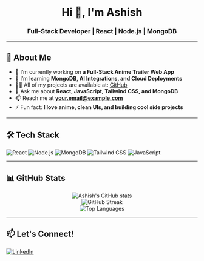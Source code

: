 <h1 align="center">Hi 👋, I'm Ashish</h1>
<h3 align="center">Full-Stack Developer | React | Node.js | MongoDB</h3>

---

## 📖 About Me
- 🔭 I’m currently working on **a Full-Stack Anime Trailer Web App**
- 🌱 I’m learning **MongoDB, AI Integrations, and Cloud Deployments**
- 👨‍💻 All of my projects are available at: [GitHub](https://github.com/YourUsername)
- 💬 Ask me about **React, JavaScript, Tailwind CSS, and MongoDB**
- 📫 Reach me at **your.email@example.com**
- ⚡ Fun fact: **I love anime, clean UIs, and building cool side projects**

---

## 🛠️ Tech Stack
![React](https://img.shields.io/badge/React-20232A?style=for-the-badge&logo=react)
![Node.js](https://img.shields.io/badge/Node.js-339933?style=for-the-badge&logo=nodedotjs)
![MongoDB](https://img.shields.io/badge/MongoDB-4EA94B?style=for-the-badge&logo=mongodb)
![Tailwind CSS](https://img.shields.io/badge/Tailwind%20CSS-38B2AC?style=for-the-badge&logo=tailwind-css)
![JavaScript](https://img.shields.io/badge/JavaScript-F7DF1E?style=for-the-badge&logo=javascript)

---

## 📊 GitHub Stats  
<p align="center">
  <img src="https://github-readme-stats.vercel.app/api?username=YourUsername&show_icons=true&theme=radical" alt="Ashish's GitHub stats" />
  <br/>
  <img src="https://github-readme-streak-stats.herokuapp.com/?user=YourUsername&theme=radical" alt="GitHub Streak" />
  <br/>
  <img src="https://github-readme-stats.vercel.app/api/top-langs/?username=YourUsername&layout=compact&theme=radical" alt="Top Languages" />
</p>

---

## 📫 Let's Connect!
[![LinkedIn](https://img.shields.io/badge/LinkedIn-blue?style=for-the-badge&logo=linkedin)](www.linkedin.com/in/naitik-koladiya-15a33b236)
